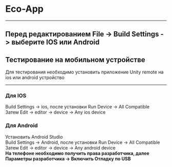 # Eco-App
____
## Перед редактированием File -> Build Settings -> выберите IOS или Android

## Тестирование на мобильном устройстве
  
Для тестирования необходимо установить приложение Unity remote на ios или android устройство
____
### Для IOS
Build Settings -> ios, после установки Run Device -> All Compatible  
Затем Edit -> editor -> device -> Any ios device
### Для Android
Установить Android Studio  
Build Settings -> Android, после установки Run Device -> All Compatible  
Затем Edit -> editor -> device -> Any android device  
**На телефоне необходимо получить права разработчика, далее Параметры разработчика -> Включить Отладку по USB**
